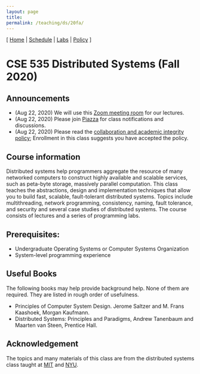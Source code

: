 ```yaml
---
layout: page
title: 
permalink: /teaching/ds/20fa/
---
```


[
[Home](./index.html) | 
[Schedule](./schedule.html) |
[Labs](./labs.html) |
[Policy](./policy.html)
]
# CSE 535 Distributed Systems (Fall 2020)

## Announcements

<!-- * (Apr 15, 2019) Final exam date: May 20, 2:15pm, Humanities 1003 -->
* (Aug 22, 2020) We will use this [Zoom meeting room](https://stonybrook.zoom.us/j/96065145543?pwd=ckVOSXoyamNxZEFIcjJhaWx3bjJYUT09) for our lectures. 
* (Aug 22, 2020) Please join
[Piazza](https://piazza.com/stonybrook/fall2020/cse535) for class
notifications and discussions.
* (Aug 22, 2020) Please read the [collaboration and academic integrity
policy](policy.html); Enrollment in this class suggests you have accepted the
policy.

## Course information
Distributed systems help programmers aggregate the resource of many
networked computers to construct highly available and scalable services, such as
peta-byte storage, massively parallel computation. This class teaches the
abstractions, design and implementation techniques that allow you to build fast,
scalable, fault-tolerant distributed systems. Topics include multithreading,
network programming, consistency, naming, fault tolerance, and security and
several case studies of distributed systems. The course consists of lectures and
a series of programming labs.

## Prerequisites:
 * Undergraduate Operating Systems or Computer Systems Organization
 * System-level programming experience

## Useful Books
The following books may help provide background help. None of them are required.
They are listed in rough order of usefulness.
 * Principles of Computer System Design. Jerome Saltzer and M. Frans Kaashoek,
   Morgan Kaufmann.
 * Distributed Systems: Principles and Paradigms, Andrew Tanenbaum and Maarten
   van Steen, Prentice Hall.

## Acknowledgement
The topics and many materials of this class are from the distributed systems
class taught at [MIT](https://pdos.csail.mit.edu/6.824/) and
[NYU](http://www.news.cs.nyu.edu/~jinyang/fa16-ds/index.html).
